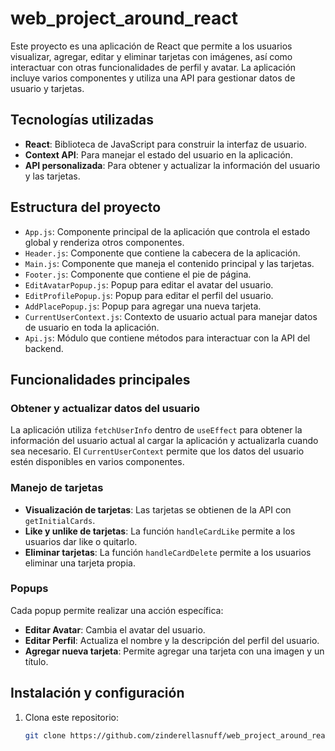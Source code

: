 # web_project_around_react

Este proyecto es una aplicación de React que permite a los usuarios visualizar, agregar, editar y eliminar tarjetas con imágenes, así como interactuar con otras funcionalidades de perfil y avatar. La aplicación incluye varios componentes y utiliza una API para gestionar datos de usuario y tarjetas.

## Tecnologías utilizadas
- **React**: Biblioteca de JavaScript para construir la interfaz de usuario.
- **Context API**: Para manejar el estado del usuario en la aplicación.
- **API personalizada**: Para obtener y actualizar la información del usuario y las tarjetas.

## Estructura del proyecto
- `App.js`: Componente principal de la aplicación que controla el estado global y renderiza otros componentes.
- `Header.js`: Componente que contiene la cabecera de la aplicación.
- `Main.js`: Componente que maneja el contenido principal y las tarjetas.
- `Footer.js`: Componente que contiene el pie de página.
- `EditAvatarPopup.js`: Popup para editar el avatar del usuario.
- `EditProfilePopup.js`: Popup para editar el perfil del usuario.
- `AddPlacePopup.js`: Popup para agregar una nueva tarjeta.
- `CurrentUserContext.js`: Contexto de usuario actual para manejar datos de usuario en toda la aplicación.
- `Api.js`: Módulo que contiene métodos para interactuar con la API del backend.

## Funcionalidades principales

### Obtener y actualizar datos del usuario
La aplicación utiliza `fetchUserInfo` dentro de `useEffect` para obtener la información del usuario actual al cargar la aplicación y actualizarla cuando sea necesario. El `CurrentUserContext` permite que los datos del usuario estén disponibles en varios componentes.

### Manejo de tarjetas
- **Visualización de tarjetas**: Las tarjetas se obtienen de la API con `getInitialCards`.
- **Like y unlike de tarjetas**: La función `handleCardLike` permite a los usuarios dar like o quitarlo.
- **Eliminar tarjetas**: La función `handleCardDelete` permite a los usuarios eliminar una tarjeta propia.

### Popups
Cada popup permite realizar una acción específica:
- **Editar Avatar**: Cambia el avatar del usuario.
- **Editar Perfil**: Actualiza el nombre y la descripción del perfil del usuario.
- **Agregar nueva tarjeta**: Permite agregar una tarjeta con una imagen y un título.

## Instalación y configuración

1. Clona este repositorio:
    ```bash
    git clone https://github.com/zinderellasnuff/web_project_around_react.git
    ```
